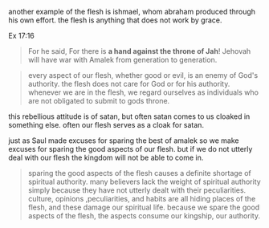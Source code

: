 another example of the flesh is ishmael, whom abraham produced through his own effort.
the flesh is anything that does not work by grace.

Ex 17:16
> For he said, For there is **a hand against the throne of Jah**! Jehovah will have war with Amalek from generation to generation.


> every aspect of our flesh, whether good or evil, is an enemy of God's authority. the flesh does not care for God or for his authority. whenever we are in the flesh, we regard ourselves as individuals who are not obligated to submit to gods throne.

this rebellious attitude is of satan, but often satan comes to us cloaked in something else. often our flesh serves as a cloak for satan.

just as Saul made excuses for sparing the best of amalek so we make excuses for sparing the good aspects of our flesh. but if we do not utterly deal with our flesh the kingdom will not be able to come in.

> sparing the good aspects of the flesh causes a definite shortage of spiritual authority. many believers lack the weight of spiritual authority simply because they have not utterly dealt with their peculiarities. culture, opinions ,peculiarities, and habits are all hiding places of the flesh, and these damage our spiritual life. because we spare the good aspects of the flesh, the aspects consume our kingship, our authority.
